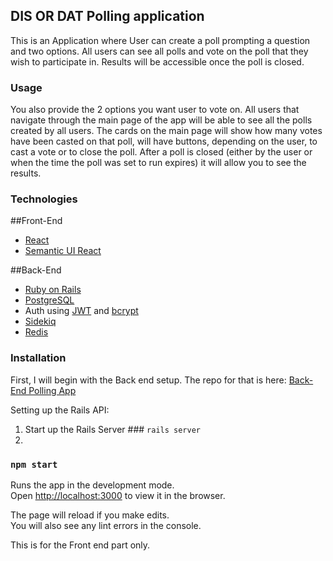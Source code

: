 ## DIS OR DAT Polling application

This is an Application where User can create a poll prompting a question and two options. All users can see all polls and vote on the poll that they wish to participate in. Results will be accessible once the poll is closed.

### 


### Usage

You also provide the 2 options you want user to vote on. All users that navigate through the main page of the app will be able to see all the polls created by all users. The cards on the main page will show how many votes have been casted on that poll, will have buttons, depending on the user, to cast a vote or to close the poll. After a poll is closed (either by the user or when the time the poll was set to run expires) it will allow you to see the results. 


### Technologies

##Front-End
- [React](https://reactjs.org/docs/getting-started.html)
- [Semantic UI React](https://react.semantic-ui.com/)

##Back-End
- [Ruby on Rails](https://rubyonrails.org)
- [PostgreSQL](https://www.postgresql.org)
- Auth using [JWT](https://jwt.io) and [bcrypt ](https://rubygems.org/gems/bcrypt/versions/3.1.12)
- [Sidekiq](https://sidekiq.org/)
- [Redis](https://redis.io/)


### Installation
First, I will begin with the Back end setup. The repo for that is here: [Back-End Polling App](https://github.com/ozkr8a/pollapp-backend)

Setting up the Rails API:
1. Start up the Rails Server ### `rails server`
2. 

### `npm start`

Runs the app in the development mode.<br />
Open [http://localhost:3000](http://localhost:3000) to view it in the browser.

The page will reload if you make edits.<br />
You will also see any lint errors in the console.

This is for the Front end part only.
